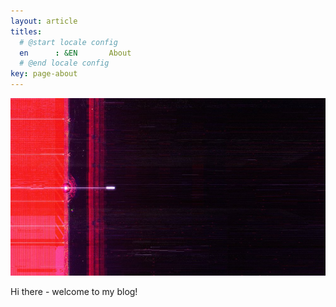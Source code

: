 ```yaml
---
layout: article
titles:
  # @start locale config
  en      : &EN       About
  # @end locale config
key: page-about
---
```


![Banner](/assets/images/HCF_Stills_04.jpg)

Hi there - welcome to my blog!

